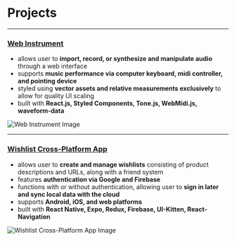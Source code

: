 # Projects

---

### [Web Instrument](https://github.com/adamhari/piano-roll)

- allows user to **import, record, or synthesize and manipulate audio** through a web interface
- supports **music performance via computer keyboard, midi controller, and pointing device**
- styled using **vector assets and relative measurements exclusively** to allow for quality UI scaling
- built with **React.js, Styled Components, Tone.js, WebMidi.js, waveform-data**

![Web Instrument Image](blob:https://imgur.com/4694f443-8b5f-4e9f-ba8e-679a2afcbe14)

---

### [Wishlist Cross-Platform App](https://play.google.com/store/apps/details?id=com.adamhari.wishingwell)

- allows user to **create and manage wishlists** consisting of product descriptions and URLs, along with a friend system
- features **authentication via Google and Firebase**
- functions with or without authentication, allowing user to **sign in later and sync local data with the cloud**
- supports **Android, iOS, and web platforms**
- built with **React Native, Expo, Redux, Firebase, UI-Kitten, React-Navigation**

![Wishlist Cross-Platform App Image](https://i.imgur.com/xtaICvn.png)


